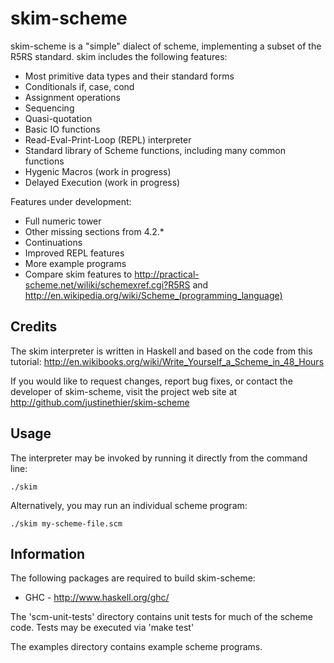 skim-scheme
===========
skim-scheme is a "simple" dialect of scheme, implementing a subset of the R5RS standard. skim includes the following features:

- Most primitive data types and their standard forms
- Conditionals if, case, cond
- Assignment operations
- Sequencing
- Quasi-quotation
- Basic IO functions
- Read-Eval-Print-Loop (REPL) interpreter
- Standard library of Scheme functions, including many common functions
- Hygenic Macros (work in progress)
- Delayed Execution (work in progress)

Features under development:

- Full numeric tower
- Other missing sections from 4.2.*
- Continuations
- Improved REPL features
- More example programs
- Compare skim features to <http://practical-scheme.net/wiliki/schemexref.cgi?R5RS> and <http://en.wikipedia.org/wiki/Scheme_(programming_language)>

Credits
-------

The skim interpreter is written in Haskell and based on the code from this tutorial: <http://en.wikibooks.org/wiki/Write_Yourself_a_Scheme_in_48_Hours>

If you would like to request changes, report bug fixes, or contact the developer of skim-scheme, visit the project web site at <http://github.com/justinethier/skim-scheme>

Usage
-----

The interpreter may be invoked by running it directly from the command line:

    ./skim

Alternatively, you may run an individual scheme program:

    ./skim my-scheme-file.scm


Information
------------

The following packages are required to build skim-scheme:

- GHC - http://www.haskell.org/ghc/

The 'scm-unit-tests' directory contains unit tests for much of the scheme code. Tests may be executed via 'make test'

The examples directory contains example scheme programs.
